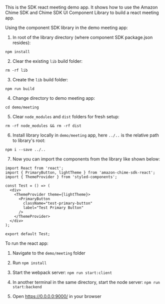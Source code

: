 This is the SDK react meeting demo app. It shows how to use the Amazon Chime SDK and Chime SDK UI Component Library to build a react meeting app.

Using the component SDK library in the demo  meeting app:
1. In root of the library directory (where component SDK package.json resides): 
```
npm install
```
2. Clear the existing `lib` build folder: 
```
rm -rf lib
```
3. Create the `lib` build folder: 
```
npm run build
```
4. Change directory to demo meeting app: 
```
cd demo/meeting
```
5. Clear `node_modules` and `dist` folders for fresh setup: 
```
rm -rf node_modules && rm -rf dist
```
6. Install library locally in `demo/meeting` app, here `../..` is the relative path to library's root:
```
npm i --save ../..
```
7. Now you can import the components from the library like shown below:
```tsx
import React from 'react';
import { PrimaryButton, lightTheme } from 'amazon-chime-sdk-react';
import { ThemeProvider } from 'styled-components';

const Test = () => (
  <div>
    <ThemeProvider theme={lightTheme}>
      <PrimaryButton
        className="test-primary-button"
        label="Test Primary Button"
      />
    </ThemeProvider>
  </div>
);

export default Test;

```

To run the react app:
1. Navigate to the `demo/meeting` folder

2. Run `npm install`

3. Start the webpack server: `npm run start:client`

4. In another terminal in the same directory, start the node server: `npm run start:backend`

5. Open https://0.0.0.0:9000/ in your browser
